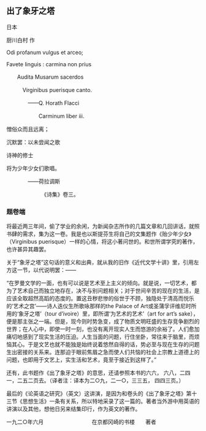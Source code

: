    

  

## 出了象牙之塔  

日本  

厨川白村 作

  

Odi profanum vulgus et arceo;

Favete linguis : carmina non prius

　　Audita Musarum sacerdos

　　　Virginibus puerisque canto.

　　　　——Q. Horath Flacci

　　　　　　Carminum liber iii.

  

憎俗众而且远离；

沉默罢：以未尝闻之歌

诗神的修士

将为少年少女们歌唱。

　　　　——荷拉调斯

　　　　　　　《诗集》卷三。

  

  

### 题卷端

  

将最近两三年间，偷了学业的余闲，为新闻杂志所作的几篇文章和几回讲话，就照书肆的需求，集为这一卷。我是也以斯提芬生将自己的文集题作《贻少年少女》（Virginibus puerisque）一样的心情，将这小著问世的。和世所谓学究的著作，也许甚异其趣罢。

关于“象牙之塔”这句话的意义和出典，就从我的旧作《近代文学十讲》里，引用左方这一节，以代说明罢：——

“在罗曼文学的一面，也有可以说是艺术至上主义的倾向。就是说，一切艺术，都为了艺术自己而独立地存在，决不与别问题相关；对于世间辛苦的现在的生活，是应该全取超然高蹈的态度的。置这丑秽悲惨的俗世于不顾，独隐处于清高而悦乐的‘艺术之宫’——诗人迭仪生所歌咏那样的the Palace of Art或圣蒲孚评维尼时所用的‘象牙之塔’（tour d’ivoire）里，即所谓‘为艺术的艺术’（art for art’s sake），便是那主张之一端。但是，现今则时势急变，成了物质文明旺盛的生存竞争剧烈的世界；在人心中，即使一时一刻，也没有离开现实人生而悠游的余裕了。人们愈加痛切地感到了现实生活的压迫。人生当面的问题，行住坐卧，常往来于脑里，而烦恼其心。于是文艺也就不能独是始终说着悠然自得的话，势必至与现在生存的问题生出密接的关系来。连那迫于眼前焦眉之急而使人们共恼的社会上宗教上道德上的问题，也即用于文艺上，实生活和艺术，竟至于接近到这样了。”

还有，此书题作《出了象牙之塔》的意思，还请参照本书的六六， 六八，二四一，二五二页去。（译者注：译本为二○九，二一○，三三五， 四四三页。）

最后的《论英语之研究》（英文）这讲演，是因为和卷头的《出了象牙之塔》第十三节《思想生活》一条有关系，所以特地采录了这一篇的。著者当外游中用英语的讲演以及其他，想他日另来结集印行，作为英文的著作。

一九二○年六月　　　　　　　　　在京都冈崎的书楼　　著者